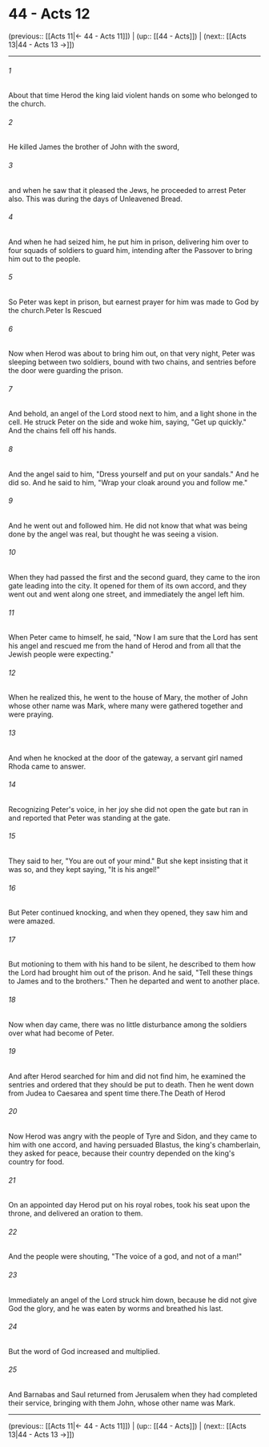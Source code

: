# 44 - Acts 12

(previous:: [[Acts 11|← 44 - Acts 11]]) | (up:: [[44 - Acts]]) | (next:: [[Acts 13|44 - Acts 13 →]])

***


###### 1 
About that time Herod the king laid violent hands on some who belonged to the church. 

###### 2 
He killed James the brother of John with the sword, 

###### 3 
and when he saw that it pleased the Jews, he proceeded to arrest Peter also. This was during the days of Unleavened Bread. 

###### 4 
And when he had seized him, he put him in prison, delivering him over to four squads of soldiers to guard him, intending after the Passover to bring him out to the people. 

###### 5 
So Peter was kept in prison, but earnest prayer for him was made to God by the church.Peter Is Rescued 

###### 6 
Now when Herod was about to bring him out, on that very night, Peter was sleeping between two soldiers, bound with two chains, and sentries before the door were guarding the prison. 

###### 7 
And behold, an angel of the Lord stood next to him, and a light shone in the cell. He struck Peter on the side and woke him, saying, "Get up quickly." And the chains fell off his hands. 

###### 8 
And the angel said to him, "Dress yourself and put on your sandals." And he did so. And he said to him, "Wrap your cloak around you and follow me." 

###### 9 
And he went out and followed him. He did not know that what was being done by the angel was real, but thought he was seeing a vision. 

###### 10 
When they had passed the first and the second guard, they came to the iron gate leading into the city. It opened for them of its own accord, and they went out and went along one street, and immediately the angel left him. 

###### 11 
When Peter came to himself, he said, "Now I am sure that the Lord has sent his angel and rescued me from the hand of Herod and from all that the Jewish people were expecting." 

###### 12 
When he realized this, he went to the house of Mary, the mother of John whose other name was Mark, where many were gathered together and were praying. 

###### 13 
And when he knocked at the door of the gateway, a servant girl named Rhoda came to answer. 

###### 14 
Recognizing Peter's voice, in her joy she did not open the gate but ran in and reported that Peter was standing at the gate. 

###### 15 
They said to her, "You are out of your mind." But she kept insisting that it was so, and they kept saying, "It is his angel!" 

###### 16 
But Peter continued knocking, and when they opened, they saw him and were amazed. 

###### 17 
But motioning to them with his hand to be silent, he described to them how the Lord had brought him out of the prison. And he said, "Tell these things to James and to the brothers." Then he departed and went to another place. 

###### 18 
Now when day came, there was no little disturbance among the soldiers over what had become of Peter. 

###### 19 
And after Herod searched for him and did not find him, he examined the sentries and ordered that they should be put to death. Then he went down from Judea to Caesarea and spent time there.The Death of Herod 

###### 20 
Now Herod was angry with the people of Tyre and Sidon, and they came to him with one accord, and having persuaded Blastus, the king's chamberlain, they asked for peace, because their country depended on the king's country for food. 

###### 21 
On an appointed day Herod put on his royal robes, took his seat upon the throne, and delivered an oration to them. 

###### 22 
And the people were shouting, "The voice of a god, and not of a man!" 

###### 23 
Immediately an angel of the Lord struck him down, because he did not give God the glory, and he was eaten by worms and breathed his last. 

###### 24 
But the word of God increased and multiplied. 

###### 25 
And Barnabas and Saul returned from Jerusalem when they had completed their service, bringing with them John, whose other name was Mark.

***

(previous:: [[Acts 11|← 44 - Acts 11]]) | (up:: [[44 - Acts]]) | (next:: [[Acts 13|44 - Acts 13 →]])
